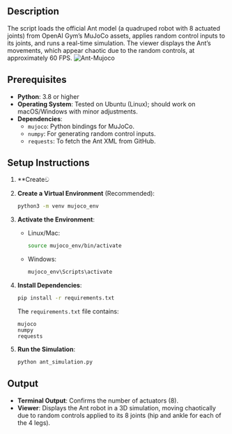 ## Description
The script loads the official Ant model (a quadruped robot with 8 actuated joints) from OpenAI Gym’s MuJoCo assets, applies random control inputs to its joints, and runs a real-time simulation. The viewer displays the Ant’s movements, which appear chaotic due to the random controls, at approximately 60 FPS.
![Ant-Mujoco](https://github.com/user-attachments/assets/03ea6e2f-9725-4d29-9ff9-1a51508bbe31)

## Prerequisites
- **Python**: 3.8 or higher
- **Operating System**: Tested on Ubuntu (Linux); should work on macOS/Windows with minor adjustments.
- **Dependencies**:
  - `mujoco`: Python bindings for MuJoCo.
  - `numpy`: For generating random control inputs.
  - `requests`: To fetch the Ant XML from GitHub.

## Setup Instructions
1. **Createව

2. **Create a Virtual Environment** (Recommended):
   ```bash
   python3 -m venv mujoco_env
   ```
3. **Activate the Environment**:
   - Linux/Mac: 
     ```bash
     source mujoco_env/bin/activate
     ```
   - Windows: 
     ```bash
     mujoco_env\Scripts\activate
     ```
4. **Install Dependencies**:
   ```bash
   pip install -r requirements.txt
   ```
   The `requirements.txt` file contains:
   ```
   mujoco
   numpy
   requests
   ```

5. **Run the Simulation**:
   ```bash
   python ant_simulation.py
   ```
## Output
- **Terminal Output**: Confirms the number of actuators (8).
- **Viewer**: Displays the Ant robot in a 3D simulation, moving chaotically due to random controls applied to its 8 joints (hip and ankle for each of the 4 legs).

